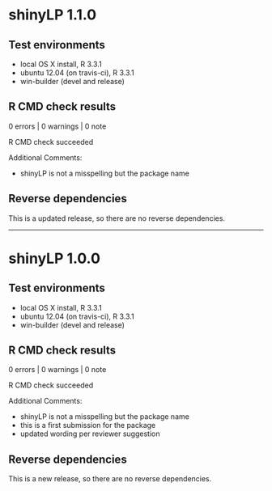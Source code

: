 # shinyLP 1.1.0

## Test environments
* local OS X install, R 3.3.1
* ubuntu 12.04 (on travis-ci), R 3.3.1
* win-builder (devel and release)

## R CMD check results

0 errors | 0 warnings | 0 note

R CMD check succeeded

Additional Comments:
* shinyLP is not a misspelling but the package name

## Reverse dependencies

This is a updated release, so there are no reverse dependencies.

___

# shinyLP 1.0.0

## Test environments
* local OS X install, R 3.3.1
* ubuntu 12.04 (on travis-ci), R 3.3.1
* win-builder (devel and release)

## R CMD check results

0 errors | 0 warnings | 0 note

R CMD check succeeded

Additional Comments:
* shinyLP is not a misspelling but the package name
* this is a first submission for the package
* updated wording per reviewer suggestion


## Reverse dependencies

This is a new release, so there are no reverse dependencies.

